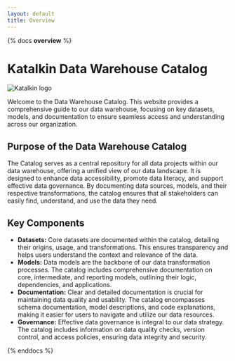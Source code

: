 ```yaml
---
layout: default
title: Overview
---
```


{% docs __overview__ %}

# Katalkin Data Warehouse Catalog

![Katalkin logo](https://content.inzhenerka-cloud.com/assets/art/katalkin-logo.png)

Welcome to the Data Warehouse Catalog.
This website provides a comprehensive guide to our data warehouse, focusing on key datasets, models,
and documentation to ensure seamless access and understanding across our organization.

## Purpose of the Data Warehouse Catalog
The Catalog serves as a central repository for all data projects within our data warehouse,
offering a unified view of our data landscape.
It is designed to enhance data accessibility, promote data literacy, and support effective data governance.
By documenting data sources, models, and their respective transformations, the catalog ensures that
all stakeholders can easily find, understand, and use the data they need.

## Key Components

- **Datasets:** Core datasets are documented within the catalog, detailing their origins, usage, and transformations.
This ensures transparency and helps users understand the context and relevance of the data.
- **Models:** Data models are the backbone of our data transformation processes.
The catalog includes comprehensive documentation on core, intermediate, and reporting models,
outlining their logic, dependencies, and applications.
- **Documentation:** Clear and detailed documentation is crucial for maintaining data quality and usability.
The catalog encompasses schema documentation, model descriptions, and code explanations,
making it easier for users to navigate and utilize our data resources.
- **Governance:** Effective data governance is integral to our data strategy.
The catalog includes information on data quality checks, version control, and access policies, ensuring data integrity and security.

{% enddocs %}